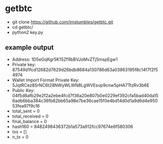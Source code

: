 # getbtc

- git clone https://github.com/imstumbles/getbtc.git
 - cd getbtc/
 - python2 key.py

## example output
 - Address: 1D5eGqKgr5K15Zf9bBVJoMvZTj5mspEgw1
 - Private key: 87549d1fcd12682d7629d26bdb8684a130786d83a03863195f8c14f7f2f54974
 - Wallet Import Format Private Key: 5JqtRCez8SrNC6t28NWyWLWN8LgWVEsvp9cnw5pHA7TtzRv3b6E
 - Public Key: 04f5d8afb29e2f2a2ebe4fcd7f36a20e807b0e0229ef392cfa5bad40da156adb6bba384c36fb82bb65a98e7be36cae15f0e4bd14d0d1a9d6d4e95053fea97f9c16
 - total_sent = 0
 - total_received = 0
 - final_balance = 0
 - hash160 = 8482498436372b1a573a912fcc97674e6f580306
 - txs = []
 - n_tx = 0
